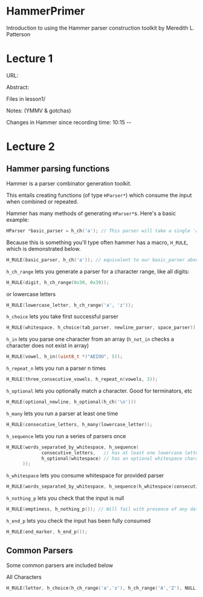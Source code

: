 HammerPrimer
============

Introduction to using the Hammer parser construction toolkit by Meredith L. Patterson

Lecture 1
=========

URL:

Abstract:

Files in lesson1/

Notes: (YMMV & gotchas)

Changes in Hammer since recording time: 
10:15 -- 

Lecture 2
=========





## Hammer parsing functions

Hammer is a parser combinator generation toolkit.

This entails creating functions (of type `HParser*`) which consume the input when combined or repeated.

Hammer has many methods of generating `HParser*`s. Here's a basic example:

```cpp
HParser *basic_parser = h_ch('a'); // This parser will take a single 'a' character.
```

Because this is something you'll type often hammer has a macro, `H_RULE`, which is demonstrated below.

```cpp
H_RULE(basic_parser, h_ch('a')); // equivalent to our basic_parser above
```

`h_ch_range` lets you generate a parser for a character range, like all digits:
```cpp
H_RULE(digit, h_ch_range(0x30, 0x39));
```
or lowercase letters
```cpp
H_RULE(lowercase_letter, h_ch_range('a', 'z'));
```


`h_choice` lets you take first successful parser
```cpp
H_RULE(whitespace, h_choice(tab_parser, newline_parser, space_parser));
```

`h_in` lets you parse one character from an array (`h_not_in` checks a character does not exist in array)
```cpp
H_RULE(vowel, h_in((uint8_t *)"AEIOU", 5));
```

`h_repeat_n` lets you run a parser n times
```cpp
H_RULE(three_consecutive_vowels, h_repeat_n(vowels, 3));
```

`h_optional` lets you optionally match a character. Good for terminators, etc
```cpp
H_RULE(optional_newline, h_optional(h_ch('\n')))
```

`h_many` lets you run a parser at least one time
```cpp
H_RULE(consecutive_letters, h_many(lowercase_letter));
```
<!---
TODO h_many1 does what?
-->


`h_sequence` lets you run a series of parsers once
```cpp
H_RULE(words_separated_by_whitespace, h_sequence(
             consecutive_letters,   // has at least one lowercase letter
             h_optional(whitespace) // has an optional whitespace character
      ));
```


`h_whitespace` lets you consume whitespace for provided parser
```cpp
H_RULE(words_separated_by_whitespace, h_sequence(h_whitespace(consecutive_letters)));
```

`h_nothing_p` lets you check that the input is null
```cpp
H_RULE(emptiness, h_nothing_p()); // Will fail with presence of any data
```

`h_end_p` lets you check the input has been fully consumed
```cpp
H_RULE(end_marker, h_end_p());
```


## Common Parsers
Some common parsers are included below

All Characters
```cpp
H_RULE(letter, h_choice(h_ch_range('a','z'), h_ch_range('A','Z'), NULL));
```


